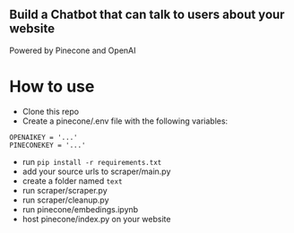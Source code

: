 ## Build a Chatbot that can talk to users about your website

Powered by Pinecone and OpenAI

# How to use

- Clone this repo
- Create a pinecone/.env file with the following variables:

```
OPENAIKEY = '...'
PINECONEKEY = '...'
```

- run ```pip install -r requirements.txt```
- add your source urls to scraper/main.py
- create a folder named `text`
- run scraper/scraper.py
- run scraper/cleanup.py
- run pinecone/embedings.ipynb
- host pinecone/index.py on your website
